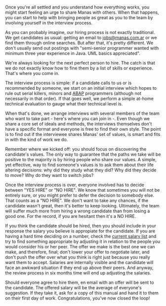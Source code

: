 Once you're all settled and you understand how everything works, you might start feeling an urge to share Manas with others. When that happens, you can start to help with bringing people as great as you to the team by involving yourself in the interview process.

As you can probably imagine, our hiring process is not exactly traditional. We get candidates as usual: getting an email to [jobs@manas.com.ar](mailto:jobs@manas.com.ar) or we find them through online searches. But after that, it's pretty different. We don't usually send out postings with "semi-senior programmer wanted with minimum three year experience in Java. UML basics appreciated". 

We're always looking for the next perfect person to hire. The catch is that we do not exactly know how to fine them by a list of skills or experience. That's where you come in.

The interview process is simple: if a candidate calls to us or is recommended by someone, we start on an initial interview which hopes to rule out serial killers, minors and [ABAP](https://en.wikipedia.org/wiki/ABAP) programmers (although not necessarily in that order). If that goes well, we perform a simple at-home technical evaluation to gauge what their technical level is.

When that's done, we arrange interviews with several members of the team who want to take part - here's where you can join in -. Even though we share a core set of ideals and methods, the interviews themselves don't have a specific format and everyone is free to find their own style. The point is to find out if the interviewee shares Manas' set of values, is smart and fits in with the kind of work we do.

Remember where we kicked off: you should focus on discovering the candidate's values. The only  way to guarantee that the paths we take will be positive to the majority is by hiring people who share our values. A simple, yet effective, way to find someone's values is to ask them about their life altering decisions: why did they study what they did? Why did they decide to move? Why do they want to switch jobs?

Once the interview process is over, everyone involved has to decide between "YES HIRE" or "NO HIRE". We know that sometimes you will not be entirely sure, or you might prefer to defer the decision to somebody else. That counts as a "NO HIRE". We don't want to take any chances, if the candidate wasn't great, then it's better to keep looking. Ultimately, the team will suffer much more from hiring a wrong candidate than from losing a good one. For the record, if you are hesitant then it's a NO HIRE.

If you think the candidate should be hired, then you should include in your response the salary you believe is appropiate for the candidate. If you are having a hard time deciding on a number, check the [current salary list](http://man.as/sueldos) and try to find something appropriate by adjusting it in relation to the people you would consider his or her peer. The offer we make is the best one we can make, and therefore, final; don't lower your offer to negotiate later, and don't push the offer over what you think is right just because you really want them to accept. Salaries are internally visible and the candidate will face an awkward situation if they end up above their peers. And anyway, the review process in six months time will end up adjusting the salaries.

Should everyone agree to hire them, en email with an offer will be sent to the candidate. The offered salary will be the average of everyone's suggestion. If they take it, ask for a copy of this manual and hand it to them on their first day of work. Congratulations, you've now closed the loop!
